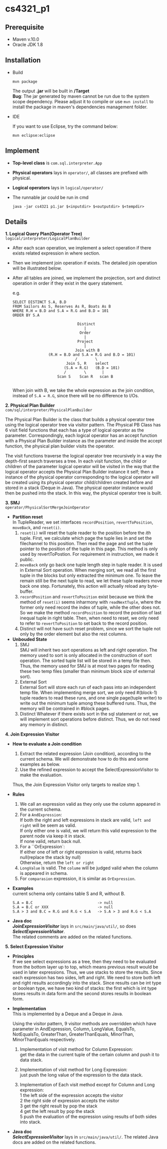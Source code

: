# cs4321_p1
## Prerequisite
- Maven v.10.0  
- Oracle JDK 1.8  
## Installation
- Build

    ```
    mvn package
    ```
    The output **.jar** will be built in **/Target**  
    **Bug**: The jar generated by maven cannot be run due to the system scope dependency. Please adjust it to compile or use ```mvn install``` to install the package in maven's dependencies management folder.
- IDE

    If you want to use Eclipse, try the command below:  
    ```
    mvn eclipse:eclipse
    ```
## Implement
-  **Top-level class** is ```com.sql.interpreter.App```
-  **Physical operators** lays in ```operator/```, all classes are prefixed with physical.
-  **Logical operators** lays in ```logical/operator/``` 
-  The runnable jar could be run in cmd 

    ```java -jar cs4321 p1.jar $<inputdir> $<outputdir> $<tempdir>```
## Details
**1. Logical Query Plan(Operator Tree)**  
```logical/interpreter/LogicalPlanBuilder```
  
- After each scan operation, we implement a select operation if there exists related expression in where section.
- Then we implement join operation if exists. The detailed join operation will be illustrated below.
- After all tables are joined, we implement the projection, sort and distinct operation in order if they exist in the query statement.

    e.g.
    ```
    SELECT DISTINCT S.A, B.D 
    FROM Sailors As S, Reserves As R, Boats As B 
    WHERE R.H = B.D and S.A = R.G and B.D = 101 
    ORDER BY S.A

                                 Distinct
                                    |
                                  Order
                                    |
                                 Project
                                    |
                                Join with B
                    (R.H = B.D and S.A = R.G and B.D = 101)
                                /        \
                            Join S, R    select
                           (S.A = R.G)   (B.D = 101)
                           /        \       |
                        Scan S    Scan R   scan B
                                      
    ```
    When join with B, we take the whole expression as the join condition, instead of ```S.A = R.G```, since there will be no difference to I/Os.

**2. Physical Plan Builder**  
```com/sql/interpreter/PhysicalPlanBuilder```  
  
  The Physical Plan Builder is the class that builds a physical operator tree using the logical operator tree via visitor pattern. 
    The Physical PB Class has 6 visit field functions that each has a type of logical operator as the parameter. Correspondingly, 
    each logical operator has an accept function with a Physical Plan Builder instance as the parameter and inside the accept function, 
    the physical plan builder visits the operator.  
      
   The visit functions traverse the logical operator tree recursively in a way the depth-first search traverses a tree. 
    In each visit function, the child or children of the parameter logical operator will be visited in the way that the logical operator accepts the Physical Plan Builder instance it self;
    then a instance of the physical operator corresponding to the logical operator will be created using its physical operator child/children created before and stored in a stack (Deque in Java).
     The physical operator instance would then be pushed into the stack. In this way, the physical operator tree is built. 
    
**3. SMJ**  
```operator/PhysicalSortMergeJoinOperator```
- **Partition reset**  
    In TupleReader, we set interfaces ```recordPosition```, ```revertToPosition```, ```moveBack```, and ```reset(i)```.  
    1. ```reset(i)``` will reset the tuple reader to the position before the _ith_ tuple. First, we calculate which page the tuple lies in and set the filechannel to this position. Then read the page and set the tuple pointer to the position of the tuple in this page. This method is only used by revertToPostion. For requirement in instruction, we made it public.  
    2. ```moveBack``` only go back one tuple length step in tuple reader. It is used in External Sort operation. When merging sort, we read all the first tuple in the blocks but only extracted the minimum one. To leave the remain still be the next tuple to read, we let these tuple readers move back one step. Fortunately, this action will actually reload any byte-buffer.
    3. ```recordPosition``` and ```revertToPosition``` exist because we think the method of ```reset(i)``` seems inharmony with ```readNextTuple```, where the former only need record the index of tuple, while the other does not. So we make the method ```recordPosition``` to record the position of last inequal tuple in right table. Then, when need to reset, we only need to refer to ```revertToPosition``` to set back to the record position.
    4. Distinct will not have such reset problem, since we sort the tuple not only by the order element but also the rest columns.
- **Unbouded State**  
    1. SMJ  
        SMJ will inherit two sort operations as left and right operation. The memory used to sort is only allocated in the construction of sort operation. The sorted tuple list will be stored in a temp file then. Thus, the memory used for SMJ is at most two pages for reading these two temp files (smaller than minimum block size of external sort).
    2. External Sort  
        External Sort will store each run of each pass into an independent temp file. When implementing merge sort, we only need #(block-1) tuple readers to read these runs, and one single page(tuple writer) to write out the minimum tuple among these buffered runs. Thus, the memory will be contrained in #block pages. 
    3. Distinct
        Whatever if there exists sort in the sql statement or not, we will implement sort operations before distinct. Thus, we do not need any memory in distinct.  

**4. Join Expression Visitor**
- **How to evaluate a Join condition**
    1. Extract the related expression (Join condition), according to the current schema. We will demonstrate how to do this and some examples as below.
    2. Use the refined expression to accept the SelectExpressionVisitor to make the evaluation.
   
   Thus, the Join Expression Visitor only targets to realize step 1.

- **Rules**  
    1. We call an expression valid as they only use the column appeared in the current schema.
    2. For a ```AndExpression```:  
     If both the right and left expressions in stack are valid, ```left and right``` will be seem as valid.   
     If only either one is valid, we will return this valid expression to the parent node via keep it in stack.    
     If none valid, return back null.
    3. For a ``OrExpression`:   
     If either one of left or right expression is valid, returns back null(replace the stack by null)   
     Otherwise, return the ```left or right```
    4. ```LongValue``` is valid. The ```colume``` will be judged valid when the column is appeared in schema.
    5. For ```comparasion``` expression, it is similar as ```OrExpression```.
- **Examples**  
  current schema only contains table S and R, without B.  
  ```
  S.A = B.C                             -> null
  S.A = B.C or XXX                      -> null
  S.A > 3 and B.C = R.G and R.G < S.A   -> S.A > 3 and R.G < S.A
  ```
- **Java doc**  
__*JoinExpressionVisitor*__ lays in ```src/main/java/util/```, so does __*SelectExpressionVisitor*__.  
The related comments are added on the related functions.

**5. Select Expression Visitor**
- **Principles**  
If we see select expressions as a tree, then they need to be evaluated 
from the bottom layer up to top, which means previous result would be used 
in later expressions. Thus, we use stacks to store the results. 
Since each expression has two sides, left and right. We need to 
store both left and right results accordingly into the stack. 
Since results can be int type or boolean type, we have two kind of stacks:
the first which is int type stores results in data form and the second 
stores results in boolean form. 

- **Implementation**  
This is implemented by a Deque<Long> and a Deque<Boolean> in Java.  
  
  Using the visitor pattern, 9 visitor methods are overridden which have parameter 
in AndExpression, Column, LongValue, EqualsTo, NotEqualsTo, GreaterThan, GreaterThanEquals, 
MinorThan, MinorThanEquals respectively.
  1. Implementation of visit method for Column Expression:  
get the data in the current tuple of the certain column and push it to data stack.
  2. Implementation of visit method for Long Expression:  
just push the long value of the expression to the data stack.

  3. Implementation of Each visit method except for Column and Long expression:  
  1 the left side of the expression accepts the visitor  
  2 the right side of expression accepts the visitor  
  3 get the right result by pop the stack  
  4 get the left result by pop the stack  
  5 push the evaluation of the expression using results of both sides into stack.

- **Java doc**  
__*SelectExpressionVisitor*__ lays in ```src/main/java/util/```.
The related Java docs are added on the related functions.


